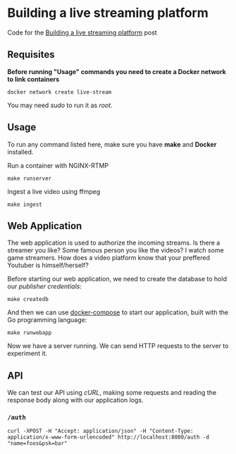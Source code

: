 # Building a live streaming platform

Code for the [Building a live streaming platform](https://www.maugzoide.com/posts/building-a-live-streaming-platform-part-i/) post

## Requisites

**Before running "Usage" commands you need to create a Docker network to link containers**
```
docker network create live-stream
```

You may need *sudo* to run it as *root*.

## Usage

To run any command listed here, make sure you have **make** and **Docker** installed.

Run a container with NGINX-RTMP
```
make runserver
```

Ingest a live video using ffmpeg
```
make ingest
```

## Web Application

The web application is used to authorize the incoming streams. Is there a streamer you like? Some famous person you like the videos? I watch some game streamers. How does a video platform know that your preffered Youtuber is himself/herself?

Before starting our web application, we need to create the database to hold our *publisher credentials*:

```
make createdb
```

And then we can use [docker-compose](https://docs.docker.com/compose/) to start our application, built with the Go programming language:

```
make runwebapp
```

Now we have a server running. We can send HTTP requests to the server to experiment it.

## API

We can test our API using *cURL*, making some requests and reading the response body along with our application logs.

### `/auth`

```shell
curl -XPOST -H "Accept: application/json" -H "Content-Type: application/x-www-form-urlencoded" http://localhost:8080/auth -d "name=foos&psk=bar"
```